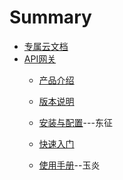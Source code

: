 # Summary

* [专属云文档](README.md)
* [API网关](articles/apigateway/)
  * [产品介绍](articles/apigateway/1-/)
    
  * [版本说明](articles/apigateway/2-/)
  
  * [安装与配置](articles/apigateway/3-/)---东征
  
  * [快速入门](articles/apigateway/4-/)
   
  * [使用手册](articles/apigateway/5-/)--玉炎
 


